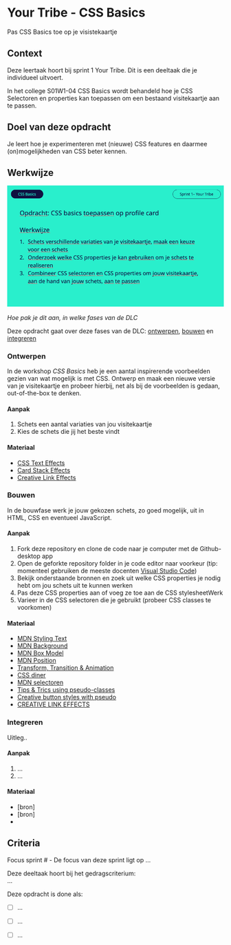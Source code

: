 
# Your Tribe - CSS Basics

Pas CSS Basics toe op je visistekaartje

## Context

Deze leertaak hoort bij sprint 1 Your Tribe. Dit is een deeltaak die je individueel uitvoert.

In het college S01W1-04 CSS Basics wordt behandeld hoe je CSS Selectoren en properties kan toepassen om een bestaand visitekaartje aan te passen.


## Doel van deze opdracht

Je leert hoe je experimenteren met (nieuwe) CSS features en daarmee (on)mogelijkheden van CSS beter kennen.



## Werkwijze
![Opdrachtomschrijving](opdrachtomschrijving.png)

*Hoe pak je dit aan, in welke fases van de DLC*

Deze opdracht gaat over deze fases van de DLC: [ontwerpen](#ontwerpen), [bouwen](#bouwen) en [integreren](#integreren) 

### Ontwerpen
In de workshop *CSS Basics* heb je een aantal inspirerende voorbeelden gezien van wat mogelijk is met CSS. Ontwerp en maak een nieuwe versie van je visitekaartje en probeer hierbij, net als bij de voorbeelden is gedaan, out-of-the-box te denken. 

#### Aanpak

1. Schets een aantal variaties van jou visitekaartje
2. Kies de schets die jij het beste vindt

#### Materiaal 

- [CSS Text Effects](https://freefrontend.com/css-text-effects/)
- [Card Stack Effects](https://tympanus.net/codrops/2015/10/28/effect-ideas-for-card-stacks/)
- [Creative Link Effects](https://tympanus.net/codrops/2013/08/06/creative-link-effects/)


### Bouwen
In de bouwfase werk je jouw gekozen schets, zo goed mogelijk, uit in HTML, CSS en eventueel JavaScript.

#### Aanpak

1. Fork deze repository en clone de code naar je computer met de Github-desktop app
2. Open de geforkte repository folder in je code editor naar voorkeur (tip: momenteel gebruiken de meeste docenten [Visual Studio Code](https://code.visualstudio.com/))
3. Bekijk onderstaande bronnen en zoek uit welke CSS properties je nodig hebt om jou schets uit te kunnen werken
4. Pas deze CSS properties aan of voeg ze toe aan de CSS stylesheetWerk
5. Varieer in de CSS selectoren die je gebruikt (probeer CSS classes te voorkomen)

#### Materiaal 

- [MDN Styling Text](https://developer.mozilla.org/en-US/docs/Learn/CSS/Styling_text/Fundamentals)
- [MDN Background](https://developer.mozilla.org/en-US/docs/Web/CSS/background)
- [MDN Box Model](https://developer.mozilla.org/en-US/docs/Web/CSS/CSS_Box_Model)
- [MDN Position](https://developer.mozilla.org/en-US/docs/Web/CSS/position)
- [Transform, Transition & Animation](https://dev.to/moreno8423/css-transforms-transitions-and-animations-2m7d)
- [CSS diner](https://flukeout.github.io/)
- [MDN selectoren](https://developer.mozilla.org/en-US/docs/Learn/CSS/Building_blocks/Selectors)
- [Tips & Trics using pseudo-classes](https://codeburst.io/css-tips-and-tricks-using-pseudo-class-fa83248bb6e0)
- [Creative button styles with pseudo](https://tympanus.net/Development/CreativeButtons/)
- [CREATIVE LINK EFFECTS](https://tympanus.net/codrops/2013/08/06/creative-link-effects/)


### Integreren
Uitleg..

#### Aanpak

1. ...
2. ...

#### Materiaal 

- [bron]
- [bron]
- 



## Criteria

Focus sprint # - De focus van deze sprint ligt op ...

Deze deeltaak hoort bij het gedragscriterium:  
...

Deze opdracht is done als:

- [ ] ...
- [ ] ...
- [ ] ...

